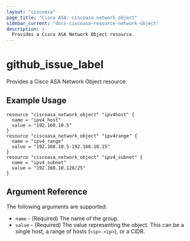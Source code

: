 ```yaml
---
layout: "ciscoasa"
page_title: "Cisco ASA: ciscoasa_network_object"
sidebar_current: "docs-ciscoasa-resource-network-object"
description: |-
  Provides a Cisco ASA Network Object resource.
---
```


# github_issue_label

Provides a Cisco ASA Network Object resource.

## Example Usage

```hcl
resource "ciscoasa_network_object" "ipv4host" {
  name = "ipv4_host"
  value = "192.168.10.5"
}
resource "ciscoasa_network_object" "ipv4range" {
  name = "ipv4_range"
  value = "192.168.10.5-192.168.10.15"
}
resource "ciscoasa_network_object" "ipv4_subnet" {
  name = "ipv4_subnet"
  value = "192.168.10.128/25"
}
```

## Argument Reference

The following arguments are supported:

* `name` - (Required) The name of the group.
* `value` - (Required) The value representing the object. This can be a single host, a range of hosts (`<ip>-<ip>`), or a CIDR.
